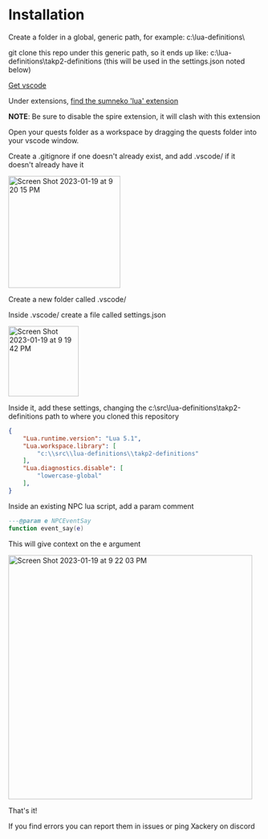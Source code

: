
# Installation

Create a folder in a global, generic path, for example: c:\lua-definitions\

git clone this repo under this generic path, so it ends up like: c:\lua-definitions\takp2-definitions (this will be used in the settings.json noted below)

[Get vscode](https://code.visualstudio.com/download)

Under extensions, [find the sumneko 'lua' extension](https://marketplace.visualstudio.com/items?itemName=sumneko.lua)

**NOTE**: Be sure to disable the spire extension, it will clash with this extension

Open your quests folder as a workspace by dragging the quests folder into your vscode window.

Create a .gitignore if one doesn't already exist, and add .vscode/ if it doesn't already have it

<img width="223" alt="Screen Shot 2023-01-19 at 9 20 15 PM" src="https://user-images.githubusercontent.com/845670/213623305-a3198d90-7234-435c-af00-7928d3d61eb1.png">

Create a new folder called .vscode/

Inside .vscode/ create a file called settings.json

<img width="140" alt="Screen Shot 2023-01-19 at 9 19 42 PM" src="https://user-images.githubusercontent.com/845670/213623350-e64f1a7d-058f-4c15-9bee-e8d86188fc2b.png">

Inside it, add these settings, changing the c:\src\lua-definitions\takp2-definitions path to where you cloned this repository
```json
{
    "Lua.runtime.version": "Lua 5.1",
    "Lua.workspace.library": [
        "c:\\src\\lua-definitions\\takp2-definitions"
    ],
    "Lua.diagnostics.disable": [
        "lowercase-global"
    ],
}
```

Inside an existing NPC lua script, add a param comment
```lua
---@param e NPCEventSay
function event_say(e)
```

This will give context on the e argument

<img width="486" alt="Screen Shot 2023-01-19 at 9 22 03 PM" src="https://user-images.githubusercontent.com/845670/213623682-13c53e4b-7970-4613-8dcf-df715c87b259.png">

That's it!

If you find errors you can report them in issues or ping Xackery on discord


